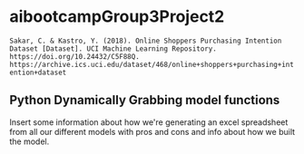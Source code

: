 # aibootcampGroup3Project2
```Sakar, C. & Kastro, Y. (2018). Online Shoppers Purchasing Intention Dataset [Dataset]. UCI Machine Learning Repository. https://doi.org/10.24432/C5F88Q. https://archive.ics.uci.edu/dataset/468/online+shoppers+purchasing+intention+dataset```

## Python Dynamically Grabbing model functions
Insert some information about how we're generating an excel spreadsheet from all our different models with pros and cons and info about how we built the model.